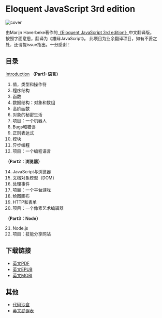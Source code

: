 #  Eloquent JavaScript 3rd edition


![cover](http://eloquentjavascript.net/img/cover.jpg)

由Marijn Haverbeke著作的[《Eloquent JavaScript 3rd edition》](http://eloquentjavascript.net/)中文翻译版。
按照字面意思，翻译为《雄辩JavaScript》。
此项目为业余翻译项目，如有不妥之处，还请提issue指出。十分感谢！

## 目录
[Introduction](https://github.com/CoolMusk/Eloquent-JavaScript-3rd-edition-Chinese-translation/blob/master/Introduction.md)
**（Part1: 语言）**
1. 值，类型和操作符
2. 程序结构
3. 函数
4. 数据结构：对象和数组
5. 高阶函数
6. 对象的秘密生活
7. 项目：一个机器人
8. Bugs和错误
9. 正则表达式
10. 模块
11. 异步编程
12. 项目：一个编程语言

**（Part2：浏览器）**

14. JavaScript与浏览器
15. 文档对象模型（DOM）
16. 处理事件
17. 项目：一个平台游戏
18. 绘图画布
19. HTTP和表单
20. 项目：一个像素艺术编辑器

**（Part3：Node）**

21. Node.js
22. 项目：技能分享网站


## 下载链接
- [英文PDF](http://eloquentjavascript.net/Eloquent_JavaScript.pdf)
- [英文EPUB](https://eloquentjavascript.net/Eloquent_JavaScript.epub)
- [英文MOBI](https://eloquentjavascript.net/Eloquent_JavaScript.mobi)

## 其他
- [代码沙盒](http://eloquentjavascript.net/code)
- [英文勘误表](http://eloquentjavascript.net/errata.html)
